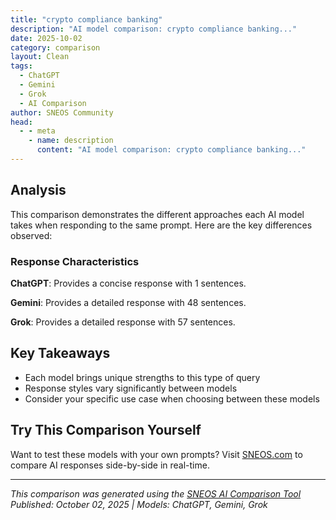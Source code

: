 ```yaml
---
title: "crypto compliance banking"
description: "AI model comparison: crypto compliance banking..."
date: 2025-10-02
category: comparison
layout: Clean
tags:
  - ChatGPT
  - Gemini
  - Grok
  - AI Comparison
author: SNEOS Community
head:
  - - meta
    - name: description
      content: "AI model comparison: crypto compliance banking..."
---
```


<ChatComparison
  title="crypto compliance banking"
  prompt="crypto compliance banking"
  :responses='{
    "ChatGPT": "Crypto compliance in banking refers to the practices and regulations that financial institutions must follow when dealing with cryptocurrencies and blockchain-based assets. As the cryptocurrency market grows, regulatory bodies around the world are increasingly focused on ensuring that banks and financial institutions comply with existing laws and regulations to prevent issues such as money laundering, fraud, tax evasion, and financing of illegal activities.\n\nHere are some key aspects of crypto compliance in banking:\n\n1. **Know Your Customer (KYC):** Financial institutions need to have a robust KYC process in place to verify the identity of their customers. This is particularly important in crypto transactions, where anonymity is a concern.\n\n2. **Anti-Money Laundering (AML):** Banks must implement AML frameworks that monitor transactions for suspicious activity. This includes reporting large or unusual transactions to the appropriate authorities and maintaining transaction records.\n\n3. **Regulatory Frameworks:** Different jurisdictions have different regulations regarding cryptocurrency. Institutions must stay abreast of local, national, and international regulations, including the Financial Action Task Force (FATF) guidelines.\n\n4. **Transaction Monitoring:** Continuous monitoring of transactions to detect and prevent fraudulent or suspicious activities is crucial. Various tools and technologies can assist in tracking crypto transactions across different blockchains.\n\n5. **Risk Assessment:** Financial institutions need to assess the risks associated with cryptocurrency services and products. This includes evaluating the risks posed by customers involved in crypto trading and investing.\n\n6. **Compliance Training:** Employees must be trained on the specific compliance requirements related to cryptocurrency to ensure they understand the risks and regulatory obligations.\n\n7. **Partnerships with Blockchain Firms:** Some banks collaborate with blockchain technology firms to enhance compliance measures and the overall security of crypto transactions.\n\n8. **Tax Compliance:** Banks must also consider tax regulations regarding cryptocurrency transactions. Reporting requirements can vary based on jurisdiction, and institutions must ensure customers are complying with tax laws.\n\n9. **User Education:** Educating clients about the risks and regulations associated with cryptocurrencies can also be a part of compliance efforts.\n\n10. **Technological Solutions:** Many banks utilize technological solutions, like compliance software and blockchain analysis tools, to facilitate better compliance with regulations.\n\nOverall, as cryptocurrencies become more mainstream, the importance of compliance in banking will continue to grow, necessitating a proactive and robust approach to regulatory obligations in the crypto space.",
    "Gemini": "Crypto compliance banking is a complex and rapidly evolving field that involves financial institutions navigating the regulatory landscape surrounding cryptocurrencies and digital assets while providing banking services to crypto-related businesses.  Here\u0027s a breakdown of the key aspects:\n\n**What it Encompasses:**\n\n*   **Providing Banking Services to Crypto Businesses:**  This includes offering traditional banking services like checking accounts, savings accounts, loans, payment processing, and merchant services to crypto exchanges, custodians, mining operations, NFT platforms, DeFi protocols, and other companies operating in the crypto space.\n*   **Regulatory Compliance:**  Ensuring that all activities related to crypto are compliant with applicable laws and regulations, including anti-money laundering (AML), know your customer (KYC), sanctions screening (OFAC), consumer protection, and securities regulations.\n*   **Risk Management:**  Identifying, assessing, and mitigating the risks associated with crypto assets, such as price volatility, cybersecurity threats, regulatory uncertainty, and potential for illicit use.\n\n**Key Regulatory Areas:**\n\n*   **Anti-Money Laundering (AML) and Counter-Terrorist Financing (CTF):** This is a major focus. Banks must have robust AML/CTF programs to detect and prevent the use of crypto for illicit activities like money laundering, terrorist financing, and sanctions evasion.\n*   **Know Your Customer (KYC):** Banks need to verify the identity of their crypto business customers and understand the nature of their business operations. This includes enhanced due diligence (EDD) for high-risk customers.\n*   **Sanctions Compliance (OFAC):** Screening crypto transactions and customers against sanctions lists to prevent dealings with sanctioned individuals or entities.\n*   **Securities Laws:**  Determining whether a particular crypto asset is a security and complying with securities regulations if it is.  This is especially relevant for initial coin offerings (ICOs) and token offerings.\n*   **Consumer Protection:**  Protecting consumers who use crypto-related products and services, ensuring transparency, and addressing potential risks.\n*   **Data Privacy:** Complying with data privacy regulations like GDPR and CCPA when handling customer data related to crypto transactions.\n\n**Challenges for Banks:**\n\n*   **Regulatory Uncertainty:**  The regulatory landscape for crypto is constantly evolving and varies significantly across jurisdictions.  This makes it challenging for banks to develop and implement compliance programs.\n*   **Risk Assessment:**  Accurately assessing the risks associated with different types of crypto businesses and assets requires specialized knowledge and expertise.\n*   **Technology and Infrastructure:**  Integrating crypto-related activities into existing banking systems and processes can be technically complex and expensive. Banks often need to adopt new technologies for transaction monitoring and risk management.\n*   **Talent Shortage:**  Finding and retaining qualified compliance professionals with expertise in crypto and blockchain technology is a challenge.\n*   **Reputational Risk:**  Banks face reputational risk if they are perceived as facilitating illicit activities or failing to adequately protect consumers.\n*   **Volatility:** The volatility of crypto assets presents unique challenges for risk management and regulatory compliance.\n*   **Custody Concerns:**  Safely storing and managing crypto assets is a key concern, particularly for institutions that provide custody services.\n*   **Cross-Border Transactions:**  Tracking and monitoring cross-border crypto transactions can be difficult, making it challenging to comply with AML/CTF regulations.\n\n**How Banks Approach Crypto Compliance:**\n\n*   **Developing Comprehensive Compliance Programs:** Creating tailored compliance programs that address the specific risks associated with their crypto-related activities.\n*   **Implementing Enhanced Due Diligence (EDD):** Conducting thorough due diligence on crypto business customers to understand their business models, operations, and risk profiles.\n*   **Using Transaction Monitoring Systems:** Implementing systems to monitor crypto transactions for suspicious activity and potential AML/CTF risks.\n*   **Employing Blockchain Analytics:** Utilizing blockchain analytics tools to trace the flow of funds and identify high-risk transactions.\n*   **Training Staff:**  Providing comprehensive training to staff on crypto-related risks and compliance requirements.\n*   **Collaborating with Regulators:**  Engaging with regulators to understand their expectations and stay informed about regulatory developments.\n*   **Leveraging Technology:**  Adopting new technologies to automate compliance processes and improve risk management.\n*   **Building Partnerships:** Partnering with specialized crypto compliance firms and technology providers to access expertise and resources.\n\n**Why it Matters:**\n\n*   **Enabling Innovation:**  Banks that can successfully navigate the crypto regulatory landscape can play a key role in fostering innovation and adoption of digital assets.\n*   **Combating Illicit Finance:**  Effective crypto compliance is essential for preventing the use of crypto for money laundering, terrorist financing, and other illicit activities.\n*   **Protecting Consumers:**  Protecting consumers from the risks associated with crypto is crucial for building trust and confidence in the market.\n*   **Maintaining Financial Stability:**  Managing the risks associated with crypto is important for maintaining the stability of the financial system.\n*   **Gaining a Competitive Advantage:**  Banks that offer crypto-related services can gain a competitive advantage in the rapidly growing digital asset market.\n\n**Key Considerations for Crypto Businesses Seeking Banking Services:**\n\n*   **Compliance Program:** A well-developed and documented AML/KYC compliance program is essential.\n*   **Risk Management Framework:**  A framework for identifying, assessing, and mitigating risks associated with crypto.\n*   **Transparency:**  Be transparent with the bank about your business model, operations, and risk profile.\n*   **Regulatory Compliance:**  Demonstrate a commitment to complying with all applicable laws and regulations.\n*   **Audit Trail:**  Maintain a clear and complete audit trail of all crypto transactions.\n\n**The Future of Crypto Compliance Banking:**\n\n*   **Increased Regulatory Clarity:**  Expect more clarity and harmonization in crypto regulations globally.\n*   **Technological Advancements:**  Continued development of blockchain analytics and compliance automation tools.\n*   **Growing Institutional Adoption:**  Increased interest and participation in the crypto market from institutional investors.\n*   **Focus on Decentralized Finance (DeFi):**  Regulators and banks will increasingly focus on the risks and compliance challenges associated with DeFi.\n*   **Collaboration and Standardization:**  Greater collaboration between banks, regulators, and the crypto industry to develop standards and best practices for crypto compliance.\n\nIn conclusion, crypto compliance banking is a dynamic field that requires banks to have a deep understanding of both traditional banking regulations and the unique risks and opportunities presented by crypto assets. By embracing innovation, investing in compliance technology, and collaborating with regulators and industry experts, banks can play a critical role in shaping the future of the digital asset ecosystem.\n",
    "Grok": "Crypto compliance in banking refers to the adherence to regulatory frameworks and guidelines by banks and financial institutions when dealing with cryptocurrencies and blockchain-based assets. As cryptocurrencies like Bitcoin and Ethereum have gained popularity, governments and regulatory bodies worldwide have implemented rules to ensure transparency, prevent money laundering, combat terrorism financing, and protect consumers. For banks engaging with crypto-related activities, compliance is critical to mitigate risks and operate legally.\n\nHere\u2019s a detailed overview of crypto compliance in banking:\n\n### 1. **Regulatory Frameworks**\nBanks must comply with laws and guidelines set by local and international regulatory bodies regarding cryptocurrencies. Some key regulations and bodies include:\n   - **Anti-Money Laundering (AML):** Banks must implement AML policies to monitor and report suspicious transactions involving cryptocurrencies. This includes tracking the source of funds and ensuring they are not tied to illicit activities.\n   - **Know Your Customer (KYC):** Banks are required to verify the identity of customers engaging in crypto transactions to prevent fraud and illegal activities.\n   - **Financial Action Task Force (FATF):** The FATF\u2019s \u201CTravel Rule\u201D requires virtual asset service providers (VASPs), including banks dealing with crypto, to share identifying information about senders and recipients of crypto transactions.\n   - **Securities and Exchange Commission (SEC):** In some jurisdictions, cryptocurrencies or tokens may be classified as securities, requiring banks to comply with securities regulations.\n   - **Local Regulations:** Different countries have varying rules. For example:\n     - In the U.S., banks must comply with the Bank Secrecy Act (BSA) and guidelines from the Office of the Comptroller of the Currency (OCC), which has issued guidance on banks holding crypto assets.\n     - In the EU, the Markets in Crypto-Assets (MiCA) regulation aims to provide a unified framework for crypto compliance.\n     - Some countries, like China, have outright banned cryptocurrency transactions, impacting banks operating there.\n\n### 2. **Key Compliance Challenges for Banks**\n   - **Risk of Illicit Activities:** Cryptocurrencies are often associated with money laundering, fraud, and other illegal activities due to their pseudonymous nature. Banks must deploy robust monitoring systems to detect and prevent such risks.\n   - **Regulatory Uncertainty:** The regulatory landscape for cryptocurrencies is still evolving, creating ambiguity for banks on how to handle crypto assets legally.\n   - **Custody of Crypto Assets:** Banks offering crypto custody services must ensure secure storage of digital assets, protect against hacks, and comply with regulatory requirements for safeguarding client funds.\n   - **Cross-Border Transactions:** Cryptocurrencies operate on decentralized networks, making it difficult for banks to track cross-border transactions and comply with multiple jurisdictions\u0027 regulations.\n   - **Integration with Traditional Systems:** Banks need to integrate blockchain technology with traditional banking systems while ensuring compliance with existing financial regulations.\n\n### 3. **Steps for Crypto Compliance in Banking**\n   - **Develop Policies and Procedures:** Banks should establish clear internal policies for dealing with cryptocurrencies, including risk assessment and due diligence processes.\n   - **Implement Technology Solutions:** Use blockchain analytics tools to monitor crypto transactions and flag suspicious activities. Companies like Chainalysis and Elliptic provide solutions for tracking the flow of funds on the blockchain.\n   - **Train Staff:** Educate employees on crypto-related risks, regulations, and compliance requirements to ensure proper handling of transactions.\n   - **Partner with Regulated Entities:** Banks should work with licensed crypto exchanges or VASPs to ensure compliance with applicable laws.\n   - **Engage with Regulators:** Actively communicate with regulatory bodies to stay updated on evolving rules and demonstrate a commitment to compliance.\n\n### 4. **Benefits of Crypto Compliance for Banks**\n   - **Risk Mitigation:** Proper compliance reduces the risk of fines, legal action, and reputational damage.\n   - **Customer Trust:** Demonstrating adherence to regulations builds trust with clients and partners.\n   - **Access to New Markets:** Compliance enables banks to offer innovative crypto-related services, such as custody, trading, or lending, attracting new customers.\n   - **Collaboration Opportunities:** Compliant banks can partner with fintechs and crypto firms to expand their offerings.\n\n### 5. **Examples of Crypto-Friendly Banks**\nSeveral banks have embraced cryptocurrencies while maintaining compliance:\n   - **Silvergate Bank (U.S.):** Known for its Silvergate Exchange Network (SEN), which facilitates transactions for crypto businesses while adhering to regulatory standards.\n   - **Signature Bank (U.S.):** Offers blockchain-based payment solutions through its Signet platform, ensuring compliance with AML and KYC requirements.\n   - **Standard Chartered (UK):** Has explored blockchain and crypto initiatives, focusing on compliance with international standards like FATF.\n\n### 6. **Future Trends in Crypto Compliance**\n   - **Increased Regulation:** As cryptocurrencies become more mainstream, expect stricter and more standardized regulations globally.\n   - **Central Bank Digital Currencies (CBDCs):** Many central banks are developing CBDCs, which will require banks to adapt compliance frameworks for digital fiat currencies.\n   - **Enhanced Technology:** AI and machine learning tools will play a larger role in monitoring and ensuring compliance for crypto transactions.\n   - **Global Collaboration:** Governments and regulators are likely to collaborate more closely to address the cross-border nature of cryptocurrencies.\n\n### 7. **Risks of Non-Compliance**\nFailure to comply with crypto regulations can result in:\n   - Heavy fines and penalties from regulators.\n   - Loss of banking licenses.\n   - Reputational damage leading to loss of customer trust.\n   - Legal action or sanctions from authorities.\n\n### Conclusion\nCrypto compliance in banking is a complex but essential aspect of integrating cryptocurrencies into traditional financial systems. Banks must stay abreast of evolving regulations, invest in technology, and prioritize risk management to operate in the crypto space legally and securely. By doing so, they can capitalize on the opportunities presented by digital assets while minimizing potential risks. If you\u0027re looking for specific guidance or tools for crypto compliance, consider consulting with legal experts or specialized compliance firms in your jurisdiction."
  }'
  published-date="10:35"
/>

## Analysis

This comparison demonstrates the different approaches each AI model takes when responding to the same prompt. Here are the key differences observed:

### Response Characteristics

**ChatGPT**: Provides a concise response with 1 sentences. 

**Gemini**: Provides a detailed response with 48 sentences. 

**Grok**: Provides a detailed response with 57 sentences. 

## Key Takeaways

- Each model brings unique strengths to this type of query
- Response styles vary significantly between models
- Consider your specific use case when choosing between these models

## Try This Comparison Yourself

Want to test these models with your own prompts? Visit [SNEOS.com](https://sneos.com) to compare AI responses side-by-side in real-time.

---

*This comparison was generated using the [SNEOS AI Comparison Tool](https://sneos.com)*
*Published: October 02, 2025 | Models: ChatGPT, Gemini, Grok*
